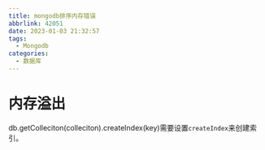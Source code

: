 ```yaml
---
title: mongodb排序内存错误
abbrlink: 42051
date: 2023-01-03 21:32:57
tags:
  - Mongodb
categories:
  - 数据库
---
```


# 内存溢出

db.getColleciton(colleciton).createIndex(key)需要设置`createIndex`来创建索引。